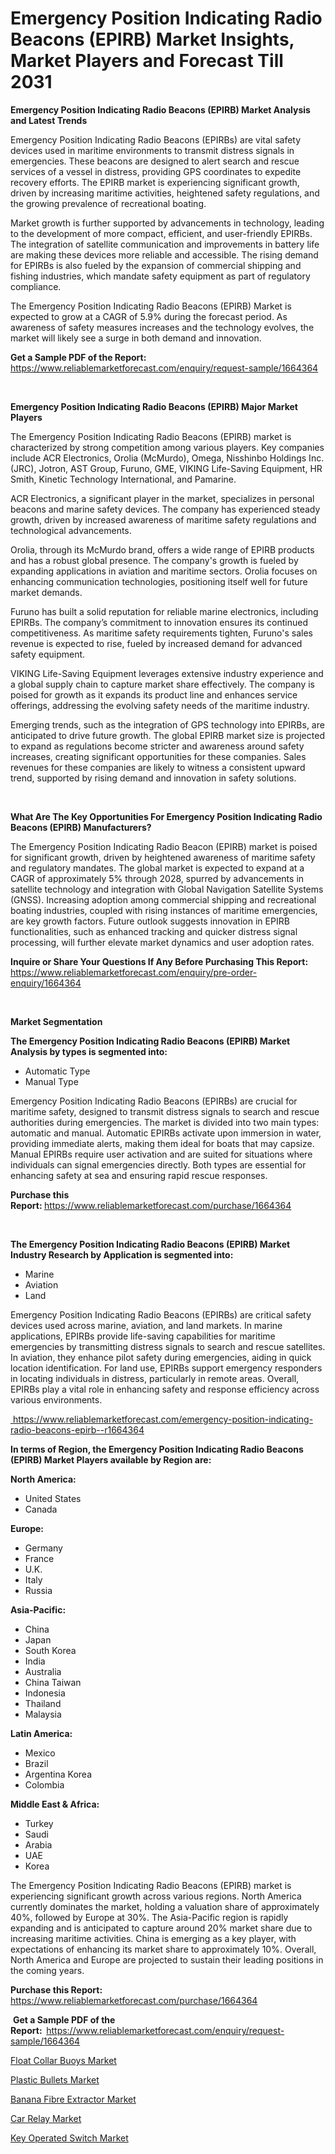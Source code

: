 <p><h1>Emergency Position Indicating Radio Beacons (EPIRB) Market Insights, Market Players and Forecast Till 2031</h1></p><p><strong>Emergency Position Indicating Radio Beacons (EPIRB) Market Analysis and Latest Trends</strong></p>
<p><p>Emergency Position Indicating Radio Beacons (EPIRBs) are vital safety devices used in maritime environments to transmit distress signals in emergencies. These beacons are designed to alert search and rescue services of a vessel in distress, providing GPS coordinates to expedite recovery efforts. The EPIRB market is experiencing significant growth, driven by increasing maritime activities, heightened safety regulations, and the growing prevalence of recreational boating. </p><p>Market growth is further supported by advancements in technology, leading to the development of more compact, efficient, and user-friendly EPIRBs. The integration of satellite communication and improvements in battery life are making these devices more reliable and accessible. The rising demand for EPIRBs is also fueled by the expansion of commercial shipping and fishing industries, which mandate safety equipment as part of regulatory compliance.</p><p>The Emergency Position Indicating Radio Beacons (EPIRB) Market is expected to grow at a CAGR of 5.9% during the forecast period. As awareness of safety measures increases and the technology evolves, the market will likely see a surge in both demand and innovation.</p></p>
<p><strong>Get a Sample PDF of the Report:&nbsp;</strong> <a href="https://www.reliablemarketforecast.com/enquiry/request-sample/1664364?utm_campaign=1283&utm_medium=2&utm_source=Github&utm_content=ia&utm_term=28092024&utm_id=emergency-position-indicating-radio-beacons-epirb">https://www.reliablemarketforecast.com/enquiry/request-sample/1664364</a></p>
<p>&nbsp;</p>
<p><strong>Emergency Position Indicating Radio Beacons (EPIRB) Major Market Players</strong></p>
<p><p>The Emergency Position Indicating Radio Beacons (EPIRB) market is characterized by strong competition among various players. Key companies include ACR Electronics, Orolia (McMurdo), Omega, Nisshinbo Holdings Inc. (JRC), Jotron, AST Group, Furuno, GME, VIKING Life-Saving Equipment, HR Smith, Kinetic Technology International, and Pamarine.</p><p>ACR Electronics, a significant player in the market, specializes in personal beacons and marine safety devices. The company has experienced steady growth, driven by increased awareness of maritime safety regulations and technological advancements. </p><p>Orolia, through its McMurdo brand, offers a wide range of EPIRB products and has a robust global presence. The company's growth is fueled by expanding applications in aviation and maritime sectors. Orolia focuses on enhancing communication technologies, positioning itself well for future market demands.</p><p>Furuno has built a solid reputation for reliable marine electronics, including EPIRBs. The company’s commitment to innovation ensures its continued competitiveness. As maritime safety requirements tighten, Furuno's sales revenue is expected to rise, fueled by increased demand for advanced safety equipment.</p><p>VIKING Life-Saving Equipment leverages extensive industry experience and a global supply chain to capture market share effectively. The company is poised for growth as it expands its product line and enhances service offerings, addressing the evolving safety needs of the maritime industry.</p><p>Emerging trends, such as the integration of GPS technology into EPIRBs, are anticipated to drive future growth. The global EPIRB market size is projected to expand as regulations become stricter and awareness around safety increases, creating significant opportunities for these companies. Sales revenues for these companies are likely to witness a consistent upward trend, supported by rising demand and innovation in safety solutions.</p></p>
<p>&nbsp;</p>
<p><strong>What Are The Key Opportunities For Emergency Position Indicating Radio Beacons (EPIRB) Manufacturers?</strong></p>
<p><p>The Emergency Position Indicating Radio Beacon (EPIRB) market is poised for significant growth, driven by heightened awareness of maritime safety and regulatory mandates. The global market is expected to expand at a CAGR of approximately 5% through 2028, spurred by advancements in satellite technology and integration with Global Navigation Satellite Systems (GNSS). Increasing adoption among commercial shipping and recreational boating industries, coupled with rising instances of maritime emergencies, are key growth factors. Future outlook suggests innovation in EPIRB functionalities, such as enhanced tracking and quicker distress signal processing, will further elevate market dynamics and user adoption rates.</p></p>
<p><strong>Inquire or Share Your Questions If Any Before Purchasing This Report:</strong> <a href="https://www.reliablemarketforecast.com/enquiry/pre-order-enquiry/1664364?utm_campaign=1283&utm_medium=2&utm_source=Github&utm_content=ia&utm_term=28092024&utm_id=emergency-position-indicating-radio-beacons-epirb">https://www.reliablemarketforecast.com/enquiry/pre-order-enquiry/1664364</a></p>
<p>&nbsp;</p>
<p><strong>Market Segmentation</strong></p>
<p><strong>The Emergency Position Indicating Radio Beacons (EPIRB) Market Analysis by types is segmented into:</strong></p>
<p><ul><li>Automatic Type</li><li>Manual Type</li></ul></p>
<p><p>Emergency Position Indicating Radio Beacons (EPIRBs) are crucial for maritime safety, designed to transmit distress signals to search and rescue authorities during emergencies. The market is divided into two main types: automatic and manual. Automatic EPIRBs activate upon immersion in water, providing immediate alerts, making them ideal for boats that may capsize. Manual EPIRBs require user activation and are suited for situations where individuals can signal emergencies directly. Both types are essential for enhancing safety at sea and ensuring rapid rescue responses.</p></p>
<p><strong>Purchase this Report:&nbsp;</strong><a href="https://www.reliablemarketforecast.com/purchase/1664364?utm_campaign=1283&utm_medium=2&utm_source=Github&utm_content=ia&utm_term=28092024&utm_id=emergency-position-indicating-radio-beacons-epirb">https://www.reliablemarketforecast.com/purchase/1664364</a></p>
<p>&nbsp;</p>
<p><strong>The Emergency Position Indicating Radio Beacons (EPIRB) Market Industry Research by Application is segmented into:</strong></p>
<p><ul><li>Marine</li><li>Aviation</li><li>Land</li></ul></p>
<p><p>Emergency Position Indicating Radio Beacons (EPIRBs) are critical safety devices used across marine, aviation, and land markets. In marine applications, EPIRBs provide life-saving capabilities for maritime emergencies by transmitting distress signals to search and rescue satellites. In aviation, they enhance pilot safety during emergencies, aiding in quick location identification. For land use, EPIRBs support emergency responders in locating individuals in distress, particularly in remote areas. Overall, EPIRBs play a vital role in enhancing safety and response efficiency across various environments.</p></p>
<p><a href="https://www.reliablemarketforecast.com/emergency-position-indicating-radio-beacons-epirb--r1664364?utm_campaign=1283&utm_medium=2&utm_source=Github&utm_content=ia&utm_term=28092024&utm_id=emergency-position-indicating-radio-beacons-epirb">&nbsp;https://www.reliablemarketforecast.com/emergency-position-indicating-radio-beacons-epirb--r1664364</a></p>
<p><strong>In terms of Region, the Emergency Position Indicating Radio Beacons (EPIRB) Market Players available by Region are:</strong></p>
<p>
    <p> <strong> North America: </strong>
        <ul>
            <li>United States</li>
            <li>Canada</li>
        </ul>
        </p> 
    <p> <strong> Europe: </strong>
        <ul>
            <li>Germany</li>
            <li>France</li>
            <li>U.K.</li>
            <li>Italy</li>
            <li>Russia</li>
        </ul>
        </p> 
    <p> <strong> Asia-Pacific: </strong>
        <ul>
            <li>China</li>
            <li>Japan</li>
            <li>South Korea</li>
            <li>India</li>
            <li>Australia</li>
            <li>China Taiwan</li>
            <li>Indonesia</li>
            <li>Thailand</li>
            <li>Malaysia</li>
        </ul>
        </p> 
    <p> <strong> Latin America: </strong>
        <ul>
            <li>Mexico</li>
            <li>Brazil</li>
            <li>Argentina Korea</li>
            <li>Colombia</li>
        </ul>
        </p> 
    <p> <strong> Middle East & Africa: </strong>
        <ul>
            <li>Turkey</li>
            <li>Saudi</li>
            <li>Arabia</li>
            <li>UAE</li>
            <li>Korea</li>
        </ul>
    </p>
    </p>
<p><p>The Emergency Position Indicating Radio Beacons (EPIRB) market is experiencing significant growth across various regions. North America currently dominates the market, holding a valuation share of approximately 40%, followed by Europe at 30%. The Asia-Pacific region is rapidly expanding and is anticipated to capture around 20% market share due to increasing maritime activities. China is emerging as a key player, with expectations of enhancing its market share to approximately 10%. Overall, North America and Europe are projected to sustain their leading positions in the coming years.</p></p>
<p><strong>Purchase this Report: </strong><a href="https://www.reliablemarketforecast.com/purchase/1664364?utm_campaign=1283&utm_medium=2&utm_source=Github&utm_content=ia&utm_term=28092024&utm_id=emergency-position-indicating-radio-beacons-epirb">https://www.reliablemarketforecast.com/purchase/1664364</a></p>
<p>&nbsp;<strong>Get a Sample PDF of the Report:&nbsp;&nbsp;</strong><a href="https://www.reliablemarketforecast.com/enquiry/request-sample/1664364?utm_campaign=1283&utm_medium=2&utm_source=Github&utm_content=ia&utm_term=28092024&utm_id=emergency-position-indicating-radio-beacons-epirb">https://www.reliablemarketforecast.com/enquiry/request-sample/1664364</a></p>
<p><strong></strong></p>
<p><p><a href="https://github.com/AdeaKodra585/Market-Research-Report-List-1/blob/main/float-collar-buoys-market.md?utm_campaign=1283&utm_medium=2&utm_source=Github&utm_content=ia&utm_term=28092024&utm_id=emergency-position-indicating-radio-beacons-epirb">Float Collar Buoys Market</a></p><p><a href="https://www.linkedin.com/pulse/market-leaders-laggards-global-plastic-bullets-trends-forecast-ojbqe?utm_campaign=1283&utm_medium=2&utm_source=Github&utm_content=ia&utm_term=28092024&utm_id=emergency-position-indicating-radio-beacons-epirb">Plastic Bullets Market</a></p><p><a href="https://www.linkedin.com/pulse/global-banana-fibre-extractor-industry-types-applications-market-6dhhe?utm_campaign=1283&utm_medium=2&utm_source=Github&utm_content=ia&utm_term=28092024&utm_id=emergency-position-indicating-radio-beacons-epirb">Banana Fibre Extractor Market</a></p><p><a href="https://issuu.com/reportprime-2/docs/car-relay-market-size-2030.pptx_0c4d7bbe61651e?utm_campaign=1283&utm_medium=2&utm_source=Github&utm_content=ia&utm_term=28092024&utm_id=emergency-position-indicating-radio-beacons-epirb">Car Relay Market</a></p><p><a href="https://issuu.com/reportprime-2/docs/key-operated-switch-market-size-203_58482c0720df8a?utm_campaign=1283&utm_medium=2&utm_source=Github&utm_content=ia&utm_term=28092024&utm_id=emergency-position-indicating-radio-beacons-epirb">Key Operated Switch Market</a></p></p>